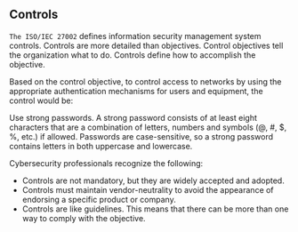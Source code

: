 ## Controls

`The ISO/IEC 27002` defines information security management system controls. Controls are more detailed than objectives. Control objectives tell the organization what to do. Controls define how to accomplish the objective.

Based on the control objective, to control access to networks by using the appropriate authentication mechanisms for users and equipment, the control would be:

Use strong passwords. A strong password consists of at least eight characters that are a combination of letters, numbers and symbols (@, #, $, %, etc.) if allowed. Passwords are case-sensitive, so a strong password contains letters in both uppercase and lowercase.

Cybersecurity professionals recognize the following:

+ Controls are not mandatory, but they are widely accepted and adopted.
+ Controls must maintain vendor-neutrality to avoid the appearance of endorsing a specific product or company.
+ Controls are like guidelines. This means that there can be more than one way to comply with the objective.
